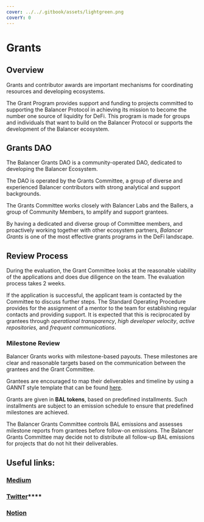 ```yaml
---
cover: ../../.gitbook/assets/lightgreen.png
coverY: 0
---
```


# Grants

## Overview

Grants and contributor awards are important mechanisms for coordinating resources and developing ecosystems.

The Grant Program provides support and funding to projects committed to supporting the Balancer Protocol in achieving its mission to become the number one source of liquidity for DeFi. This program is made for groups and individuals that want to build on the Balancer Protocol or supports the development of the Balancer ecosystem.

## Grants DAO

The Balancer Grants DAO is a community-operated DAO, dedicated to developing the Balancer Ecosystem.

The DAO is operated by the Grants Committee, a group of diverse and experienced Balancer contributors with strong analytical and support backgrounds.

The Grants Committee works closely with Balancer Labs and the Ballers, a group of Community Members, to amplify and support grantees.

By having a dedicated and diverse group of Committee members, and proactively working together with other ecosystem partners, _Balancer Grants_ is one of the most effective grants programs in the DeFi landscape.

## Review Process

During the evaluation, the Grant Committee looks at the reasonable viability of the applications and does due diligence on the team. The evaluation process takes 2 weeks.

If the application is successful, the applicant team is contacted by the Committee to discuss further steps. The Standard Operating Procedure provides for the assignment of a mentor to the team for establishing regular contacts and providing support. It is expected that this is reciprocated by grantees through _operational transparency_, _high developer velocity_, _active repositories,_ and _frequent communications_.

### Milestone Review

Balancer Grants works with milestone-based payouts. These milestones are clear and reasonable targets based on the communication between the grantees and the Grant Committee.

Grantees are encouraged to map their deliverables and timeline by using a GANNT style template that can be found [here](https://docs.google.com/spreadsheets/d/17EMQk0fYKbNsNzb6R21tLDPaHzBkX0K8cRO4MGgx19U/edit#gid=1115838130).

Grants are given in **BAL tokens**, based on predefined installments. Such installments are subject to an emission schedule to ensure that predefined milestones are achieved.

The Balancer Grants Committee controls BAL emissions and assesses milestone reports from grantees before follow-on emissions. The Balancer Grants Committee may decide not to distribute all follow-up BAL emissions for projects that do not hit their deliverables.

## Useful links:

### ****[**Medium**](https://medium.com/@BalancerGrants)****

### [**Twitter**](https://twitter.com/BalancerGrants)****

### ****[**Notion**](https://www.notion.so/Balancer-Grants-938f1b979810427f8d903a904315da41)****
